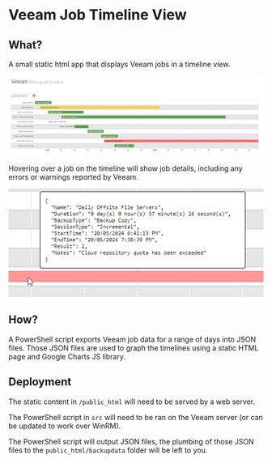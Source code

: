 # Veeam Job Timeline View

## What?

A small static html app that displays Veeam jobs in a timeline view. 

![](./docs/veeam-timeline-view.png)

Hovering over a job on the timeline will show job details, including any errors or warnings reported by Veeam. 

![](./docs/job-details.png)

## How?

A PowerShell script exports Veeam job data for a range of days into JSON files. Those JSON files are used to graph the timelines using a static HTML page and Google Charts JS library.

## Deployment

The static content in `/public_html` will need to be served by a web server. 

The PowerShell script in `src` will need to be ran on the Veeam server (or can be updated to work over WinRM). 

The PowerShell script will output JSON files, the plumbing of those JSON files to the `public_html/backupdata` folder will be left to you.
